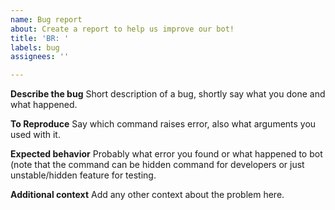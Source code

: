 ```yaml
---
name: Bug report
about: Create a report to help us improve our bot!
title: 'BR: '
labels: bug
assignees: ''

---
```


**Describe the bug**
Short description of a bug, shortly say what you done and what happened.

**To Reproduce**
Say which command raises error, also what arguments you used with it.

**Expected behavior**
Probably what error you found or what happened to bot (note that the command can be hidden command for developers or just unstable/hidden feature for testing.

**Additional context**
Add any other context about the problem here.
